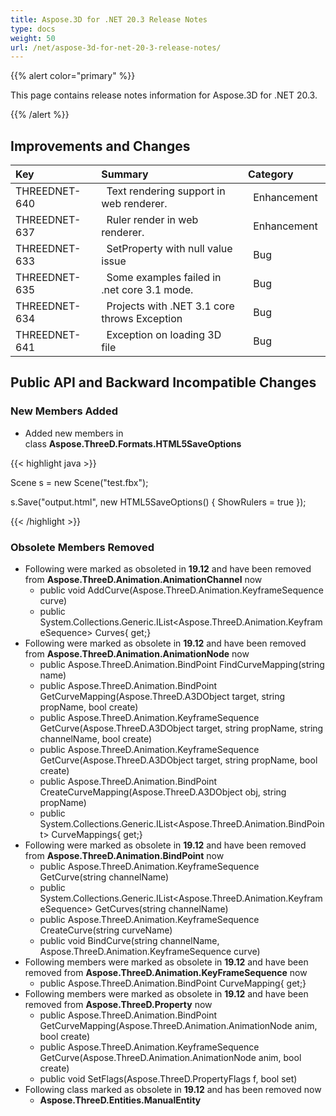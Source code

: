 ```yaml
---
title: Aspose.3D for .NET 20.3 Release Notes
type: docs
weight: 50
url: /net/aspose-3d-for-net-20-3-release-notes/
---
```


{{% alert color="primary" %}} 

This page contains release notes information for Aspose.3D for .NET 20.3.

{{% /alert %}} 
## **Improvements and Changes**

|**Key**|**Summary**|**Category**|
| :- | :- | :- |
|THREEDNET-640 |` `Text rendering support in web renderer. |` `Enhancement |
|THREEDNET-637 |` `Ruler render in web renderer. |` `Enhancement |
|THREEDNET-633 |` `SetProperty with null value issue |` `Bug |
|THREEDNET-635 |` `Some examples failed in .net core 3.1 mode. |` `Bug |
|THREEDNET-634 |` `Projects with .NET 3.1 core throws Exception |` `Bug |
|THREEDNET-641 |` `Exception on loading 3D file |` `Bug |
## **Public API and Backward Incompatible Changes**
### **New Members Added**
- Added new members in class **Aspose.ThreeD.Formats.HTML5SaveOptions**



{{< highlight java >}}

 Scene s = new Scene("test.fbx");

s.Save("output.html", new HTML5SaveOptions() { ShowRulers = true });

{{< /highlight >}}
### **Obsolete Members Removed**
- Following were marked as obsoleted in **19.12** and have been removed from **Aspose.ThreeD.Animation.AnimationChannel** now
  - public void AddCurve(Aspose.ThreeD.Animation.KeyframeSequence curve)
  - public System.Collections.Generic.IList<Aspose.ThreeD.Animation.KeyframeSequence> Curves{ get;}
- Following were marked as obsolete in **19.12** and have been removed from **Aspose.ThreeD.Animation.AnimationNode** now
  - public Aspose.ThreeD.Animation.BindPoint FindCurveMapping(string name)
  - public Aspose.ThreeD.Animation.BindPoint GetCurveMapping(Aspose.ThreeD.A3DObject target, string propName, bool create)
  - public Aspose.ThreeD.Animation.KeyframeSequence GetCurve(Aspose.ThreeD.A3DObject target, string propName, string channelName, bool create)
  - public Aspose.ThreeD.Animation.KeyframeSequence GetCurve(Aspose.ThreeD.A3DObject target, string propName, bool create)
  - public Aspose.ThreeD.Animation.BindPoint CreateCurveMapping(Aspose.ThreeD.A3DObject obj, string propName)
  - public System.Collections.Generic.IList<Aspose.ThreeD.Animation.BindPoint> CurveMappings{ get;}
- Following were marked as obsolete in **19.12** and have been removed from **Aspose.ThreeD.Animation.BindPoint** now
  - public Aspose.ThreeD.Animation.KeyframeSequence GetCurve(string channelName)
  - public System.Collections.Generic.IList<Aspose.ThreeD.Animation.KeyframeSequence> GetCurves(string channelName)
  - public Aspose.ThreeD.Animation.KeyframeSequence CreateCurve(string curveName)
  - public void BindCurve(string channelName, Aspose.ThreeD.Animation.KeyframeSequence curve)
- Following members were marked as obsolete in **19.12** and have been removed from **Aspose.ThreeD.Animation.KeyFrameSequence** now
  - public Aspose.ThreeD.Animation.BindPoint CurveMapping{ get;}
- Following members were marked as obsolete in **19.12** and have been removed from **Aspose.ThreeD.Property** now
  - public Aspose.ThreeD.Animation.BindPoint GetCurveMapping(Aspose.ThreeD.Animation.AnimationNode anim, bool create)
  - public Aspose.ThreeD.Animation.KeyframeSequence GetCurve(Aspose.ThreeD.Animation.AnimationNode anim, bool create)
  - public void SetFlags(Aspose.ThreeD.PropertyFlags f, bool set)
- Following class marked as obsolete in **19.12** and has been removed now
  - **Aspose.ThreeD.Entities.ManualEntity**

